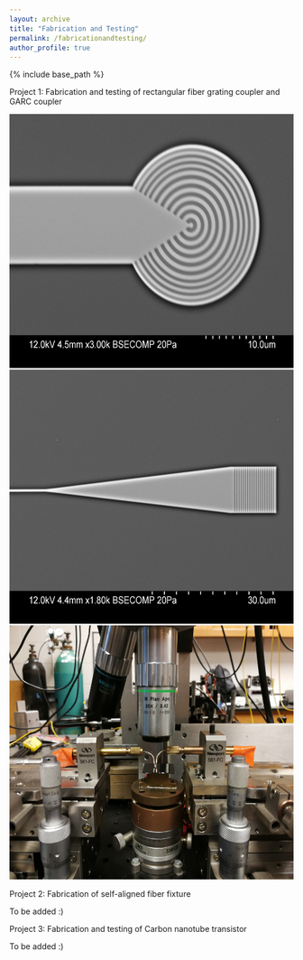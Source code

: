 ```yaml
---
layout: archive
title: "Fabrication and Testing"
permalink: /fabricationandtesting/
author_profile: true
---
```


{% include base_path %}

Project 1: Fabrication and testing of rectangular fiber grating coupler and GARC coupler

<center><img src="/images/i2.jpg" alt="Circular Grating" style="width:600px;height:450px;"></center>

<center><img src="/images/j8.jpg" alt="Rectangular Grating" style="width:600px;height:450px;"></center>

<center><img src="/images/probe_stage.jpg" alt="Probe Stage" style="width:600px;height:450px;"></center>





Project 2: Fabrication of self-aligned fiber fixture

To be added :)




Project 3: Fabrication and testing of Carbon nanotube transistor

To be added :)

